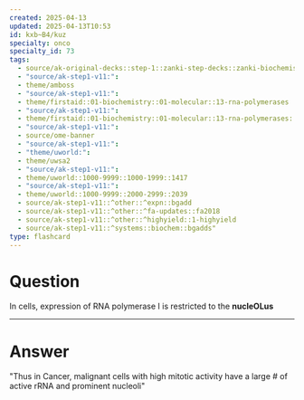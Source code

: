 ```yaml
---
created: 2025-04-13
updated: 2025-04-13T10:53
id: kxb~B4/kuz
specialty: onco
specialty_id: 73
tags:
  - source/ak-original-decks::step-1::zanki-step-decks::zanki-biochemistry::molecular,-cellular,-genetics
  - "source/ak-step1-v11:": 
  - theme/amboss
  - "source/ak-step1-v11:": 
  - theme/firstaid::01-biochemistry::01-molecular::13-rna-polymerases
  - "source/ak-step1-v11:": 
  - theme/firstaid::01-biochemistry::01-molecular::13-rna-polymerases::eukaryotes
  - "source/ak-step1-v11:": 
  - source/ome-banner
  - "source/ak-step1-v11:": 
  - "theme/uworld:": 
  - theme/uwsa2
  - "source/ak-step1-v11:": 
  - theme/uworld::1000-9999::1000-1999::1417
  - "source/ak-step1-v11:": 
  - theme/uworld::1000-9999::2000-2999::2039
  - source/ak-step1-v11::^other::^expn::bgadd
  - source/ak-step1-v11::^other::^fa-updates::fa2018
  - source/ak-step1-v11::^other::^highyield::1-highyield
  - source/ak-step1-v11::^systems::biochem::bgadds"
type: flashcard
---
```


# Question
In cells, expression of RNA polymerase I is restricted to the **nucleOLus**

---

# Answer
"Thus in Cancer, malignant cells with high mitotic activity have a large # of active rRNA and prominent nucleoli"
